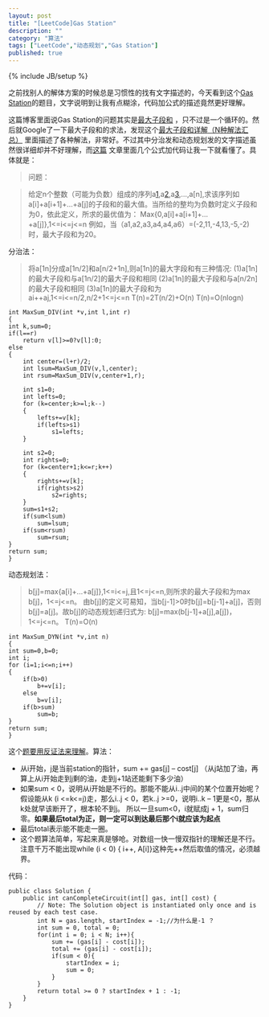 ```yaml
---
layout: post
title: "[LeetCode]Gas Station"
description: ""
category: "算法"
tags: ["LeetCode","动态规划","Gas Station"]
published: true
---
```

{% include JB/setup %}




之前找别人的解体方案的时候总是习惯性的找有文字描述的，今天看到这个[Gas Station][1]的题目，文字说明到让我有点糊涂，代码加公式的描述竟然更好理解。

这篇博客里面说Gas Station的问题其实是[最大子段和][2] ，只不过是一个循环的。然后就Google了一下最大子段和的求法，发现这个[最大子段和详解（N种解法汇总）][3] 里面描述了各种解法，非常好。不过其中分治发和动态规划发的文字描述虽然很详细却并不好理解，而[这篇][4] 文章里面几个公式加代码让我一下就看懂了。具体就是：

> 问题：

>  给定n个整数（可能为负数）组成的序列a[1],a[2],a[3],…,a[n],求该序列如a[i]+a[i+1]+…+a[j]的子段和的最大值。当所给的整均为负数时定义子段和为0，依此定义，所求的最优值为：
    Max{0,a[i]+a[i+1]+…+a[j]},1<=i<=j<=n
    例如，当（a1,a2,a3,a4,a4,a6）=(-2,11,-4,13,-5,-2)时，最大子段和为20。
    
分治法：

> 将a[1n]分成a[1n/2]和a[n/2+1n],则a[1n]的最大字段和有三种情况:
    (1)a[1n]的最大子段和与a[1n/2]的最大子段和相同
    (2)a[1n]的最大子段和与a[n/2n]的最大子段和相同
    (3)a[1n]的最大子段和为ai++aj,1<=i<=n/2,n/2+1<=j<=n
    T(n)=2T(n/2)+O(n)
    T(n)=O(nlogn)
 
    
    int MaxSum_DIV(int *v,int l,int r)
    {
    int k,sum=0;
    if(l==r)
        return v[l]>=0?v[l]:0;
    else
    {
        int center=(l+r)/2;
        int lsum=MaxSum_DIV(v,l,center);
        int rsum=MaxSum_DIV(v,center+1,r);

        int s1=0;
        int lefts=0;
        for (k=center;k>=l;k--)
        {
            lefts+=v[k];
            if(lefts>s1)
                s1=lefts;
        }

        int s2=0;
        int rights=0;
        for (k=center+1;k<=r;k++)
        {
            rights+=v[k];
            if(rights>s2)
                s2=rights;
        }
        sum=s1+s2;
        if(sum<lsum)
            sum=lsum;
        if(sum<rsum)
            sum=rsum;
    }
    return sum;
    }

动态规划法：
>b[j]=max{a[i]+...+a[j]},1<=i<=j,且1<=j<=n,则所求的最大子段和为max b[j]，1<=j<=n。
> 由b[j]的定义可易知，当b[j-1]>0时b[j]=b[j-1]+a[j]，否则b[j]=a[j]。故b[j]的动态规划递归式为:
>b[j]=max(b[j-1]+a[j],a[j])，1<=j<=n。
> T(n)=O(n)

    
    int MaxSum_DYN(int *v,int n)
    {
    int sum=0,b=0;
    int i;
    for (i=1;i<=n;i++)
    {
        if(b>0)
            b+=v[i];
        else
            b=v[i];
        if(b>sum)
            sum=b;
    }
    return sum;
    }
    
这个[题要用反证法来理解][5]。算法：

 - 从i开始，j是当前station的指针，sum += gas[j] – cost[j] （从j站加了油，再算上从i开始走到j剩的油，走到j+1站还能剩下多少油）
 - 如果sum < 0，说明从i开始是不行的。那能不能从i..j中间的某个位置开始呢？假设能从k (i <=k<=j)走，那么i..j < 0，若k..j >=0，说明i..k – 1更是<0，那从k处就早该断开了，根本轮不到j。
所以一旦sum<0，i就赋成j + 1，sum归零。**如果最后total为正，则一定可以到达最后那个i就应该为起点**
 - 最后total表示能不能走一圈。
 - 这个题算法简单，写起来真是够呛。对数组一快一慢双指针的理解还是不行。注意千万不能出现while (i < 0) { i++, A[i]}这种先++然后取值的情况，必须越界。

代码：

    public class Solution {
        public int canCompleteCircuit(int[] gas, int[] cost) {
            // Note: The Solution object is instantiated only once and is reused by each test case.
            int N = gas.length, startIndex = -1;//为什么是-1 ？
            int sum = 0, total = 0;
            for(int i = 0; i < N; i++){
                sum += (gas[i] - cost[i]);
                total += (gas[i] - cost[i]);
                if(sum < 0){
                    startIndex = i; 
                    sum = 0;
                }
            }
            return total >= 0 ? startIndex + 1 : -1;
        }
    }


  [1]: http://oj.leetcode.com/problems/gas-station/
  [2]: http://www.cnblogs.com/TenosDoIt/p/3389924.html
  [3]: http://blog.csdn.net/zhong36060123/article/details/4381391
  [4]: http://www.cnblogs.com/hustcat/archive/2009/06/01/1493949.html
  [5]: http://leetcodenotes.wordpress.com/2013/11/21/leetcode-gas-station-%E8%BD%AC%E5%9C%88%E7%9A%84%E5%8A%A0%E6%B2%B9%E7%AB%99%E7%9C%8B%E8%83%BD%E4%B8%8D%E8%83%BD%E8%B5%B0%E4%B8%80%E5%9C%88/